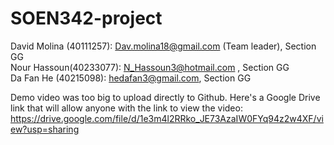 # SOEN342-project
David Molina (40111257): Dav.molina18@gmail.com (Team leader), Section GG  
Nour Hassoun(40233077): N_Hassoun3@hotmail.com , Section GG  
Da Fan He (40215098): hedafan3@gmail.com, Section GG  

Demo video was too big to upload directly to Github. Here's a Google Drive link that will allow anyone with the link to view the video: https://drive.google.com/file/d/1e3m4l2RRko_JE73AzaIW0FYq94z2w4XF/view?usp=sharing
